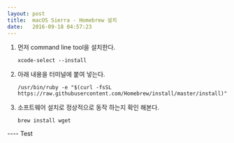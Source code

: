 ```yaml
---
layout: post
title:  macOS Sierra - Homebrew 설치
date:   2016-09-18 04:57:23
---
```


1. 먼저 command line tool을 설치한다.

	`xcode-select --install`


2. 아래 내용을 터미널에 붙여 넣는다.

	`/usr/bin/ruby -e "$(curl -fsSL https://raw.githubusercontent.com/Homebrew/install/master/install)"`


3. 소프트웨어 설치로 정상적으로 동작 하는지 확인 해본다.

	`brew install wget`

---- Test